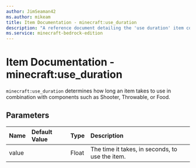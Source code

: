 ```yaml
---
author: JimSeaman42
ms.author: mikeam
title: Item Documentation - minecraft:use_duration
description: "A reference document detailing the 'use duration' item component"
ms.service: minecraft-bedrock-edition
---
```


# Item Documentation - minecraft:use_duration

`minecraft:use_duration` determines how long an item takes to use in combination with components such as Shooter, Throwable, or Food.

## Parameters

|Name |Default Value  |Type  |Description  |
|:----------|:----------|:----------|:----------|
| value| | Float| The time it takes, in seconds, to use the item.|
